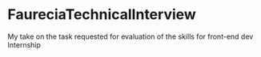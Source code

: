 # FaureciaTechnicalInterview
My take on the task requested for evaluation of the skills for front-end dev Internship


